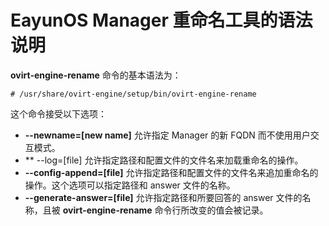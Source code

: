 # EayunOS Manager 重命名工具的语法说明

**ovirt-engine-rename** 命令的基本语法为：

```
# /usr/share/ovirt-engine/setup/bin/ovirt-engine-rename
```

这个命令接受以下选项：

* **--newname=[new name]**
  允许指定 Manager 的新 FQDN 而不使用用户交互模式。
* ** --log=[file]
  允许指定路径和配置文件的文件名来加载重命名的操作。
* **--config-append=[file]**
  允许指定路径和配置文件的文件名来追加重命名的操作。这个选项可以指定路径和 answer 文件的名称。
* **--generate-answer=[file]**
  允许指定路径和所要回答的 answer 文件的名称，且被 **ovirt-engine-rename** 命令行所改变的值会被记录。

